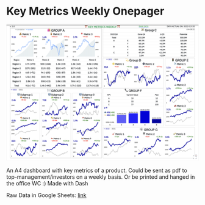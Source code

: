 # Key Metrics Weekly Onepager

![](output.png)

An A4 dashboard with key metrics of a product. Could be sent as pdf to top-management/investors on a weekly basis. Or be printed and hanged in the office WC :) Made with Dash

Raw Data in Google Sheets: [link](https://docs.google.com/spreadsheets/d/1QFw1CA5sUNPyp09TcBpfdST4I4zeJHZcrSzFGHJp5hA/edit?usp=sharing)


